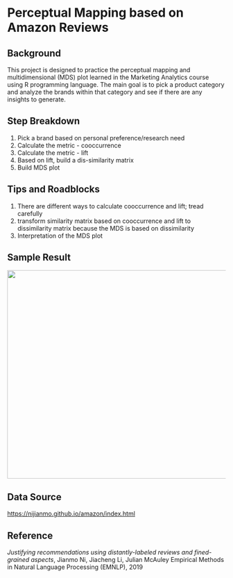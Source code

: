 # Perceptual Mapping based on Amazon Reviews

## Background
This project is designed to practice the perceptual mapping and multidimensional (MDS) plot learned in the Marketing Analytics course using R programming language. The main goal is to pick a product category and analyze the brands within that category and see if there are any insights to generate.

## Step Breakdown
1. Pick a brand based on personal preference/research need
2. Calculate the metric - cooccurrence
3. Calculate the metric - lift
4. Based on lift, build a dis-similarity matrix
5. Build MDS plot

## Tips and Roadblocks
1. There are different ways to calculate cooccurrence and lift; tread carefully
2. transform similarity matrix based on cooccurrence and lift to dissimilarity matrix because the MDS is based on dissimilarity
3. Interpretation of the MDS plot

## Sample Result
<img src="https://user-images.githubusercontent.com/33971367/110268821-526faa00-7f90-11eb-8679-79baff737c8b.png" width="672" height="480">

## Data Source
https://nijianmo.github.io/amazon/index.html

## Reference
*Justifying recommendations using distantly-labeled reviews and fined-grained aspects*, 
Jianmo Ni, Jiacheng Li, Julian McAuley
Empirical Methods in Natural Language Processing (EMNLP), 2019
